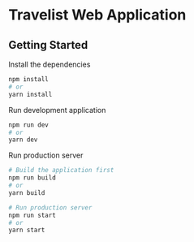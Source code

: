 # Travelist Web Application

## Getting Started

Install the dependencies

```bash
npm install
# or
yarn install
```

Run development application

```bash
npm run dev
# or
yarn dev
```

Run production server

```bash
# Build the application first
npm run build
# or
yarn build

# Run production server
npm run start
# or
yarn start
```
